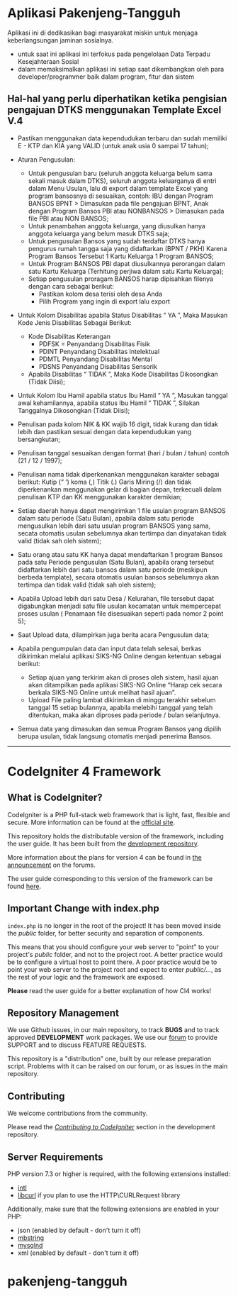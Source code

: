 # Aplikasi Pakenjeng-Tangguh

Aplikasi ini di dedikasikan bagi masyarakat miskin untuk menjaga keberlangsungan jaminan sosialnya.

- untuk saat ini aplikasi ini terfokus pada pengelolaan Data Terpadu Kesejahteraan Sosial
- dalam memaksimalkan aplikasi ini setiap saat dikembangkan oleh para developer/programmer baik dalam program, fitur dan sistem

## Hal-hal yang perlu diperhatikan ketika pengisian pengajuan DTKS menggunakan Template Excel V.4

- Pastikan menggunakan data kependudukan terbaru dan sudah memiliki E - KTP dan KIA yang VALID (untuk anak usia 0 sampai 17 tahun);

- Aturan Pengusulan:

  - Untuk pengusulan baru (seluruh anggota keluarga belum sama sekali masuk dalam DTKS), seluruh anggota keluarganya di entri dalam Menu Usulan, lalu di export dalam template Excel yang program bansosnya di sesuaikan, contoh: IBU dengan Program BANSOS BPNT > Dimasukan pada file pengajuan BPNT, Anak dengan Program Bansos PBI atau NONBANSOS > Dimasukan pada file PBI atau NON BANSOS;
  - Untuk penambahan anggota keluarga, yang diusulkan hanya anggota keluarga yang belum masuk DTKS saja;
  - Untuk pengusulan Bansos yang sudah terdaftar DTKS hanya pengurus rumah tangga saja yang didaftarkan (BPNT / PKH) Karena Program Bansos Tersebut 1 Kartu Keluarga 1 Program BANSOS;
  - Untuk Program BANSOS PBI dapat diusulkannya perorangan dalam satu Kartu Keluarga (Terhitung perjiwa dalam satu Kartu Keluarga);
  - Setiap pengusulan proragam BANSOS harap dipisahkan filenya dengan cara sebagai berikut:
    - Pastikan kolom desa terisi oleh desa Anda
    - Pilih Program yang ingin di export lalu export

- Untuk Kolom Disabilitas apabila Status Disabilitas “ YA ”, Maka Masukan Kode Jenis Disabilitas Sebagai Berikut:

  - Kode Disabilitas Keterangan
    - PDFSK = Penyandang Disabilitas Fisik
    - PDINT Penyandang Disabilitas Intelektual
    - PDMTL Penyandang Disabilitas Mental
    - PDSNS Penyandang Disabilitas Sensorik
  - Apabila Disabilitas “ TIDAK ”, Maka Kode Disabilitas Dikosongkan (Tidak Diisi);

- Untuk Kolom Ibu Hamil apabila status Ibu Hamil “ YA ”, Masukan tanggal awal kehamilannya, apabila status Ibu Hamil “ TIDAK ”, Silakan Tanggalnya Dikosongkan (Tidak Diisi);

- Penulisan pada kolom NIK & KK wajib 16 digit, tidak kurang dan tidak lebih dan pastikan sesuai dengan data kependudukan yang bersangkutan;

- Penulisan tanggal sesuaikan dengan format (hari / bulan / tahun) contoh (21 / 12 / 1997);

- Penulisan nama tidak diperkenankan menggunakan karakter sebagai berikut: Kutip (“ ‘) koma (,) Titik (.) Garis Miring (/) dan tidak diperkenankan menggunakan gelar di bagian depan, terkecuali dalam penulisan KTP dan KK menggunakan karakter demikian;

- Setiap daerah hanya dapat mengirimkan 1 file usulan program BANSOS dalam satu periode (Satu Bulan),
  apabila dalam satu periode mengusulkan lebih dari satu usulan program BANSOS yang sama,
  secata otomatis usulan sebelumnya akan tertimpa dan dinyatakan tidak valid (tidak sah oleh sistem);

- Satu orang atau satu KK hanya dapat mendaftarkan 1 program Bansos pada satu Periode pengusulan (Satu Bulan), apabila orang tersebut didaftarkan lebih dari satu bansos dalam satu periode (meskipun berbeda template), secara otomatis usulan bansos sebelumnya akan tertimpa dan tidak valid (tidak sah oleh sistem);

- Apabila Upload lebih dari satu Desa / Kelurahan, file tersebut dapat digabungkan menjadi satu file usulan kecamatan untuk mempercepat proses usulan ( Penamaan file disesuaikan seperti pada nomor 2 point 5);

- Saat Upload data, dilampirkan juga berita acara Pengusulan data;

- Apabila pengumpulan data dan input data telah selesai, berkas dikirimkan melalui aplikasi SIKS-NG Online dengan ketentuan sebagai berikut:
  - Setiap ajuan yang terkirim akan di proses oleh sistem, hasil ajuan akan ditampilkan pada aplikasi SIKS-NG Online “Harap cek secara berkala SIKS-NG Online untuk melihat hasil ajuan”.
  - Upload File paling lambat dikirimkan di minggu terakhir sebelum tanggal 15 setiap bulannya, apabila melebihi tanggal yang telah ditentukan, maka akan diproses pada periode / bulan selanjutnya.

* Semua data yang dimasukan dan semua Program Bansos yang dipilih berupa usulan, tidak langsung otomatis menjadi penerima Bansos.

---

# CodeIgniter 4 Framework

## What is CodeIgniter?

CodeIgniter is a PHP full-stack web framework that is light, fast, flexible and secure.
More information can be found at the [official site](http://codeigniter.com).

This repository holds the distributable version of the framework,
including the user guide. It has been built from the
[development repository](https://github.com/codeigniter4/CodeIgniter4).

More information about the plans for version 4 can be found in [the announcement](http://forum.codeigniter.com/thread-62615.html) on the forums.

The user guide corresponding to this version of the framework can be found
[here](https://codeigniter4.github.io/userguide/).

## Important Change with index.php

`index.php` is no longer in the root of the project! It has been moved inside the _public_ folder,
for better security and separation of components.

This means that you should configure your web server to "point" to your project's _public_ folder, and
not to the project root. A better practice would be to configure a virtual host to point there. A poor practice would be to point your web server to the project root and expect to enter _public/..._, as the rest of your logic and the
framework are exposed.

**Please** read the user guide for a better explanation of how CI4 works!

## Repository Management

We use Github issues, in our main repository, to track **BUGS** and to track approved **DEVELOPMENT** work packages.
We use our [forum](http://forum.codeigniter.com) to provide SUPPORT and to discuss
FEATURE REQUESTS.

This repository is a "distribution" one, built by our release preparation script.
Problems with it can be raised on our forum, or as issues in the main repository.

## Contributing

We welcome contributions from the community.

Please read the [_Contributing to CodeIgniter_](https://github.com/codeigniter4/CodeIgniter4/blob/develop/CONTRIBUTING.md) section in the development repository.

## Server Requirements

PHP version 7.3 or higher is required, with the following extensions installed:

- [intl](http://php.net/manual/en/intl.requirements.php)
- [libcurl](http://php.net/manual/en/curl.requirements.php) if you plan to use the HTTP\CURLRequest library

Additionally, make sure that the following extensions are enabled in your PHP:

- json (enabled by default - don't turn it off)
- [mbstring](http://php.net/manual/en/mbstring.installation.php)
- [mysqlnd](http://php.net/manual/en/mysqlnd.install.php)
- xml (enabled by default - don't turn it off)

# pakenjeng-tangguh
